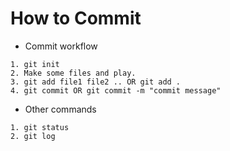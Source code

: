 # How to Commit

- Commit workflow

```
1. git init
2. Make some files and play.
3. git add file1 file2 .. OR git add .
4. git commit OR git commit -m "commit message"
```

- Other commands

```
1. git status
2. git log
```
